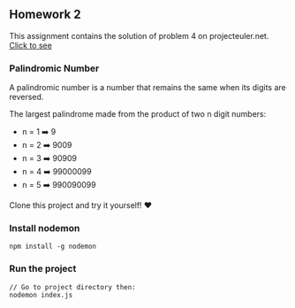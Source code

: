 ## Homework 2

This assignment contains the solution of problem 4 on projecteuler.net. [Click to see](https://projecteuler.net/problem=4)

### Palindromic Number

A palindromic number is a number that remains the same when its digits are reversed.

The largest palindrome made from the product of two n digit numbers:

- n = 1 ➡️ 9
- n = 2 ➡️ 9009
- n = 3 ➡️ 90909
- n = 4 ➡️ 99000099
- n = 5 ➡️ 990090099

Clone this project and try it yourself! ❤️

### Install nodemon

```
npm install -g nodemon
```

### Run the project

```
// Go to project directory then:
nodemon index.js
```

